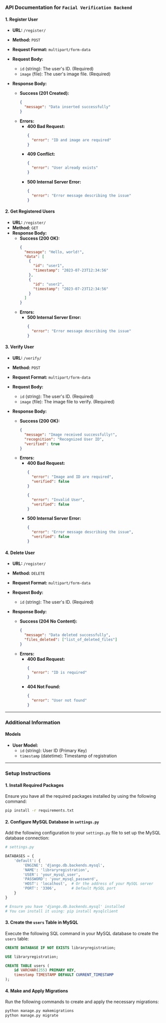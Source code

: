 

### **API Documentation for `Facial Verification Backend`**

#### **1. Register User**
- **URL:** `/register/`
- **Method:** `POST`
- **Request Format:** `multipart/form-data`
- **Request Body:**
  - `id` (string): The user's ID. (Required)
  - `image` (file): The user's image file. (Required)

- **Response Body:**
  - **Success (201 Created):**
    ```json
    {
      "message": "Data inserted successfully"
    }
    ```
  - **Errors:**
    - **400 Bad Request:**
      ```json
      {
        "error": "ID and image are required"
      }
      ```
    - **409 Conflict:**
      ```json
      {
        "error": "User already exists"
      }
      ```
    - **500 Internal Server Error:**
      ```json
      {
        "error": "Error message describing the issue"
      }
      ```

#### **2. Get Registered Users**
- **URL:** `/register/`
- **Method:** `GET`
- **Response Body:**
  - **Success (200 OK):**
    ```json
    {
      "message": "Hello, world!",
      "data": [
        {
          "id": "user1",
          "timestamp": "2023-07-23T12:34:56"
        },
        {
          "id": "user2",
          "timestamp": "2023-07-23T12:34:56"
        }
      ]
    }
    ```
  - **Errors:**
    - **500 Internal Server Error:**
      ```json
      {
        "error": "Error message describing the issue"
      }
      ```

#### **3. Verify User**
- **URL:** `/verify/`
- **Method:** `POST`
- **Request Format:** `multipart/form-data`
- **Request Body:**
  - `id` (string): The user's ID. (Required)
  - `image` (file): The image file to verify. (Required)

- **Response Body:**
  - **Success (200 OK):**
    ```json
    {
      "message": "Image received successfully!",
      "recognition": "Recognized User ID",
      "verified": true
    }
    ```
  - **Errors:**
    - **400 Bad Request:**
      ```json
      {
        "error": "Image and ID are required",
        "verified": false
      }
      ```
      ```json
      {
        "error": "Invalid User",
        "verified": false
      }
      ```
    - **500 Internal Server Error:**
      ```json
      {
        "error": "Error message describing the issue",
        "verified": false
      }
      ```

#### **4. Delete User**
- **URL:** `/register/`
- **Method:** `DELETE`
- **Request Format:** `multipart/form-data`
- **Request Body:**
  - `id` (string): The user's ID. (Required)

- **Response Body:**
  - **Success (204 No Content):**
    ```json
    {
      "message": "Data deleted successfully",
      "files_deleted": ["list_of_deleted_files"]
    }
    ```
  - **Errors:**
    - **400 Bad Request:**
      ```json
      {
        "error": "ID is required"
      }
      ```
    - **404 Not Found:**
      ```json
      {
        "error": "User not found"
      }
      ```


---

### **Additional Information**

#### **Models**

- **User Model:**
  - `id` (string): User ID (Primary Key)
  - `timestamp` (datetime): Timestamp of registration



---


### **Setup Instructions**

#### **1. Install Required Packages**

Ensure you have all the required packages installed by using the following command:

```bash
pip install -r requirements.txt
```

#### **2. Configure MySQL Database in `settings.py`**

Add the following configuration to your `settings.py` file to set up the MySQL database connection:

```python
# settings.py

DATABASES = {
    'default': {
        'ENGINE': 'django.db.backends.mysql',
        'NAME': 'libraryregistration',
        'USER': 'your_mysql_user',
        'PASSWORD': 'your_mysql_password',
        'HOST': 'localhost',  # Or the address of your MySQL server
        'PORT': '3306',       # Default MySQL port
    }
}

# Ensure you have 'django.db.backends.mysql' installed
# You can install it using: pip install mysqlclient
```

#### **3. Create the `users` Table in MySQL**

Execute the following SQL command in your MySQL database to create the `users` table:

```sql
CREATE DATABASE IF NOT EXISTS libraryregistration;

USE libraryregistration;

CREATE TABLE users (
    id VARCHAR(255) PRIMARY KEY,
    timestamp TIMESTAMP DEFAULT CURRENT_TIMESTAMP
);
```



#### **4. Make and Apply Migrations**

Run the following commands to create and apply the necessary migrations:

```bash
python manage.py makemigrations
python manage.py migrate
```

